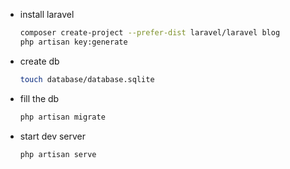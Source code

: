  - install laravel
     ```sh
     composer create-project --prefer-dist laravel/laravel blog
     php artisan key:generate
     ```

 - create db
     ```sh
     touch database/database.sqlite
     ```

 - fill the db
     ```sh
     php artisan migrate
     ```

 - start dev server
     ```sh
     php artisan serve
     ```
